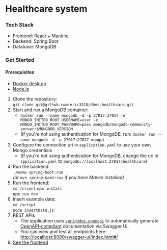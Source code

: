 # Healthcare system

### Tech Stack
- Frontend: React + Mantine
- Backend: Spring Boot
- Database: MongoDB

### Get Started
#### Prerequisites
- [Docker desktop](https://www.docker.com/)
- [Node.js](https://nodejs.org/en)

1. Clone the repository:   
   `git clone git@github.com:eric3318/dbms-healthcare.git`
2. Start and run a MongoDB container:  
   - `docker run --name mongodb -d -p 27017:27017 -e MONGO_INITDB_ROOT_USERNAME=user -e MONGO_INITDB_ROOT_PASSWORD=pass mongodb/mongodb-community-server:$MONGODB_VERSION`
   - (If you're not using authentication for MongoDB, run: `docker run --name mongodb -d -p 27017:27017 mongo`)
3. Configure the connection uri in `application.yaml` to use your own Mongo credentials
   - (If you're not using authentication for MongoDB, change the uri in `application.yaml` to `mongodb://localhost:27017/healthcare`)
4. Run the backend:  
   `./mvnw spring-boot:run`  
   *(or `mvn spring-boot:run` if you have Maven installed)*
5. Run the frontend:   
   `cd /client`
   `npm install`  
   `npm run dev`
7. Insert example data:   
   `cd /script`   
   `node insertData.js`
8. REST APIs  
   - The application uses [`springdoc-openapi`](https://springdoc.org/) to automatically generate [OpenAPI-compliant](https://swagger.io/specification/) documentation via Swagger UI.  
   - You can view and test all endpoints here: [http://localhost:8080/swagger-ui/index.html#/](http://localhost:8080/swagger-ui/index.html#/)
9. [See the frontend](http://localhost:5173/)
   


 
